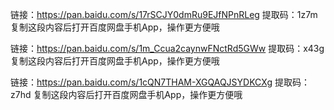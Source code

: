 链接：https://pan.baidu.com/s/17rSCJY0dmRu9EJfNPnRLeg 
提取码：1z7m 
复制这段内容后打开百度网盘手机App，操作更方便哦

链接：https://pan.baidu.com/s/1m_Ccua2caynwFNctRd5GWw 
提取码：x43g 
复制这段内容后打开百度网盘手机App，操作更方便哦

链接：https://pan.baidu.com/s/1cQN7THAM-XGQAQJSYDKCXg 
提取码：z7hd 
复制这段内容后打开百度网盘手机App，操作更方便哦